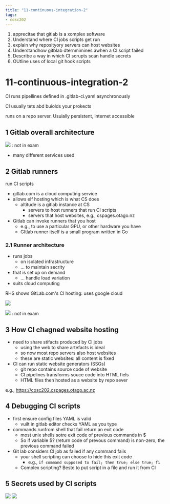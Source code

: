 ```yaml
---
title: "11-continuous-integration-2"
tags: 
- cosc202
---
```


1. apprecitae that gitlab is a xomplex software
2. Understand where CI jobs scripts get run
3. explain why reposityory servers can host websites
4. Understandhow gitblab dternmimines awhen a CI script failed
5. Describe a way in which CI scrupts scan handle secrets
6. OUtline uses of local git hook scripts

# 11-continuous-integration-2

CI runs pipellines defined in .gitlab-ci.yaml asynchronously

CI usually tets abd buiolds your prokects

runs on a repo server. Usuially persistent, internet accessible

## 1 Gitlab overall architecture
![](https://i.imgur.com/whU7QoF.png) : not in exam
- many different services used

## 2 Gitlab runners
run CI scripts

- gitlab.com is a cloud computing service
- allows elf hosting which is what CS does
	- altitude is a gitlab instance at CS
		- servers to host runners that run CI scripts
		- servers that host websites, e.g., cspages.otago.nz
- Gitlab can invoke runners that you host
	- e.g., to use a particular GPU, or other hardware you have
	- GItlab runner itself is a small program written in Go

### 2.1 Runner architecture

- runs jobs
	- on isolated infrastructure
	- ... to maintain secrity
- that is set up on demand
	- ... handle load variation
- suits cloud computing

RHS shows GitLab.com's CI hosting: uses google cloud

![](https://i.imgur.com/02eqv7A.png)

![](https://i.imgur.com/RaeYc1I.png) : not in exam

## 3 How CI chagned website hosting

- need to share stifacts produced by CI jobs
	- using the web to share artefacts is ideal
	- so now most repo servers also  host websites
	- these are static websites: all content is fixed
- CI can run static website generators (SSGs)
	- git repo contains source code of website
	- CI pipelines transforms souce code into HTML fiels
	- HTML files then hosted as a website by repo sever

e.g., https://cosc202.cspages.otago.ac.nz

## 4 Debugging CI scripts

- first ensure config files YAML is valid
	- vuilt in gitlab editor checks YAML as you type
- commands runfrom shell that fail return an exit code
	- most unix shells sotre exit code of previous commands in $
	- So if variable $? (return code of prevous command) is non-zero, the previous command failed
- Git lab considers CI job as failed if any command fails
	- your shell scripting can choose to hide this exit code
		- e.g., `if command supposed to fail; then true; else true; fi`
	- Complex scripting? Beste to put script in a file and run it from CI

## 5 Secrets used by CI scripts

![](https://i.imgur.com/XtCap0P.png)
![](https://i.imgur.com/W2xBi4d.png)
